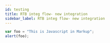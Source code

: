 ```yaml
---
id: testing
title: RTB integ flow- new integration
sidebar_label: RTB integ flow- new integration
---
```



```javascript
var foo = "This is Javascript in Markup";
alert(foo);
```
